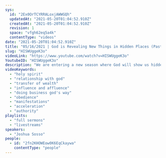 ```yaml
---
sys:
  id: "2Ex0OrTCYRRALoxjAWWGQh"
  updatedAt: "2021-05-20T01:04:52.910Z"
  createdAt: "2021-05-20T01:04:52.910Z"
  revision: 1
  space: "vfgh62eq5a4k"
  contentType: "videos"
date: "2021-05-20T01:04:52.910Z"
title: "05/16/2021 | God is Revealing New Things in Hidden Places (Pastor Joshua Sosso)"
slug: "HISWUggeK3o"
videoLink: "https://www.youtube.com/watch?v=HISWUggeK3o"
YoutubeID: "HISWUggeK3o"
description: "We are entering a new season where God will show us hidden things. We must be humble enough to recognize that we don't know what's next, so we must seek God out for His revelation. Make yourself available to hear God, because like Joseph, He is blessing us with resources so we can step into positions of authority. it should be so self-evident that it is the hand of God working in our lives, since none of us will be in a position to take care of it, that those who see us can only attribute the results to God. All it takes is simple acts of obedience! This sermon was delivered by Pastor Joshua Sosso at Freedom Fellowship Church on April 16, 2021.\n"
videoKeywords:
  - "holy spirit"
  - "relationship with god"
  - "transfer of wealth"
  - "influence and affluence"
  - "doing business god's way"
  - "obedience"
  - "manifestations"
  - "acceleration"
  - "authority"
playlists:
  - "full sermons"
  - "livestreams"
speakers:
  - "Joshua Sosso"
people:
  - id: "2fn2KHOWEow0K6EqCkaywa"
    contentType: "people"
---
```


